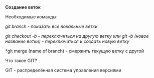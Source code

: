 **Создание веток**

Необходимые команды:

*git branch - показать все локальные ветки*

*git checkout -b - переключиться на другую ветку или git -b (новое название ветки) - переключиться и создать новую ветку*

*git merge (name of branch) - смержить текущую ветку с другой

Что такое GIT?

GIT - распределённая система управления версиями